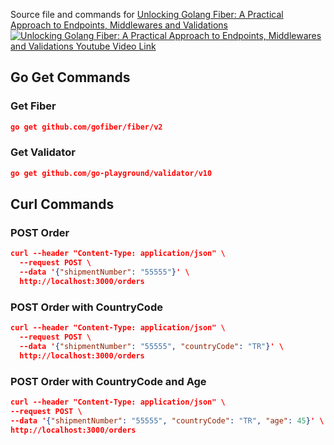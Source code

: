 
Source file and commands for [Unlocking Golang Fiber: A Practical Approach to Endpoints, Middlewares and Validations](https://youtu.be/dtgrKy-cjFU)
[![Unlocking Golang Fiber: A Practical Approach to Endpoints, Middlewares and Validations Youtube Video Link](https://img.youtube.com/vi/dtgrKy-cjFU/0.jpg)](https://youtu.be/dtgrKy-cjFU)


## Go Get Commands
### Get Fiber
```json
go get github.com/gofiber/fiber/v2
```

### Get Validator
```json
go get github.com/go-playground/validator/v10
```


## Curl Commands
### POST Order
```json
curl --header "Content-Type: application/json" \
  --request POST \
  --data '{"shipmentNumber": "55555"}' \
  http://localhost:3000/orders
```

### POST Order with CountryCode
```json
curl --header "Content-Type: application/json" \
  --request POST \
  --data '{"shipmentNumber": "55555", "countryCode": "TR"}' \
  http://localhost:3000/orders
```

### POST Order with CountryCode and Age
```json
curl --header "Content-Type: application/json" \
--request POST \
--data '{"shipmentNumber": "55555", "countryCode": "TR", "age": 45}' \
http://localhost:3000/orders
```

